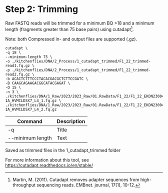 # Step 2: Trimming

Raw FASTQ reads will be trimmed for a minimum BQ >18 and a minimum length (fragments greater than 75 base pairs) using cutadapt[^1].

Note: both Compressed in- and output files are supported (.gz). 

```
cutadapt \
-q 18 \
--minimum-length 75 \
-o ./kitchenflies/DNA/2_Process/1_cutadapt_trimmed/F1_22_trimmed-read1.fq.gz \
-p ./kitchenflies/DNA/2_Process/1_cutadapt_trimmed/F1_22_trimmed-read2.fq.gz \
-b ACACTCTTTCCCTACACGACGCTCTTCCGATC \
-B CAAGCAGAAGACGGCATACGAGAT \
-O 15 \
-n 3 \
./kitchenflies/DNA/1_Raw/2023/2023_Raw/01.RawData/F1_22/F1_22_EKDN230045336-1A_HVMCLDSX7_L4_1.fq.gz \
./kitchenflies/DNA/1_Raw/2023/2023_Raw/01.RawData/F1_22/F1_22_EKDN230045336-1A_HVMCLDSX7_L4_2.fq.gz
```

| Command      | Description |
| ----------- | ----------- |
| -q     | Title       |
| --minimum length   | Text        |


Saved as trimmed files in the 1_cutadapt_trimmed folder

For more information about this tool, see <https://cutadapt.readthedocs.io/en/stable/>
[^1]: Martin, M. (2011). Cutadapt removes adapter sequences from high-throughput sequencing reads. EMBnet. journal, 17(1), 10-12.

